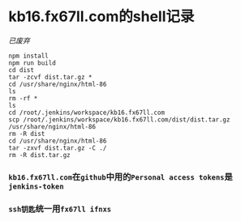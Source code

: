 # kb16.fx67ll.com的shell记录
*已废弃*

```shell
npm install
npm run build
cd dist
tar -zcvf dist.tar.gz *
cd /usr/share/nginx/html-86
ls
rm -rf *
ls
cd /root/.jenkins/workspace/kb16.fx67ll.com
scp /root/.jenkins/workspace/kb16.fx67ll.com/dist/dist.tar.gz /usr/share/nginx/html-86
rm -R dist
cd /usr/share/nginx/html-86
tar -zxvf dist.tar.gz -C ./
rm -R dist.tar.gz
```


### `kb16.fx67ll.com`在`github`中用的`Personal access tokens`是`jenkins-token`  
### `ssh钥匙`统一用`fx67ll ifnxs`  